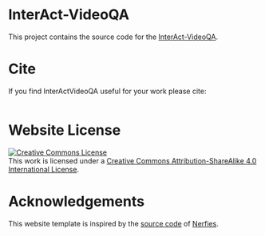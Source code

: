 # InterAct-VideoQA
This project contains the source code for the [InterAct-VideoQA](https://interact-videoqa.github.io/InterActVideoQA/).

# Cite
If you find InterActVideoQA useful for your work please cite:
```

```

# Website License
<a rel="license" href="http://creativecommons.org/licenses/by-sa/4.0/"><img alt="Creative Commons License" style="border-width:0" src="https://i.creativecommons.org/l/by-sa/4.0/88x31.png" /></a><br />This work is licensed under a <a rel="license" href="http://creativecommons.org/licenses/by-sa/4.0/">Creative Commons Attribution-ShareAlike 4.0 International License</a>.

# Acknowledgements
This website template is inspired by the <a href="https://github.com/nerfies/nerfies.github.io">source code</a> of <a href="//nerfies.github.io/">Nerfies</a>.
